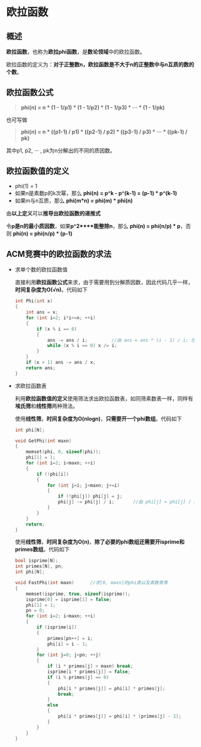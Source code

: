 # 欧拉函数

## 概述

**欧拉函数**，也称为**欧拉phi函数**，是**数论领域**中的欧拉函数。

欧拉函数的定义为：**对于正整数n，欧拉函数是不大于n的正整数中与n互质的数的个数**。

## 欧拉函数公式

> **phi(n) = n * (1 - 1/p1) * (1 - 1/p2) * (1 - 1/p3) * ··· * (1 - 1/pk)**

也可写做

> **phi(n) = n * ((p1-1) / p1) * ((p2-1) / p2) * ((p3-1) / p3) * ··· * ((pk-1) / pk)**

其中p1, p2, ··· , pk为n分解出的不同的质因数。

## 欧拉函数值的定义

* phi(1) = 1
* 如果n是素数p的k次幂，那么 **phi(n) = p^k - p^(k-1) = (p-1) * p^(k-1)**
* 如果m与n互质，那么 **phi(m*n) = phi(m) * phi(n)**

由**以上定义**可以**推导出欧拉函数的递推式**

令**p是n的最小质因数**，如果**p^2****能整除n**，那么 **phi(n) = phi(n/p) * p**，否则 **phi(n) = phi(n/p) * (p-1)**

## ACM竞赛中的欧拉函数的求法

* 求单个数的欧拉函数值

    直接利用**欧拉函数公式**来求，由于需要用到分解质因数，因此代码几乎一样，**时间复杂度为O(√n)**。代码如下
    ```cpp
    int Phi(int x)
    {
        int ans = x;
        for (int i=2; i*i<=n; ++i)
        {
            if (x % i == 0)
            {
                ans -= ans / i;         //由 ans = ans * (i - 1) / i; 化简而来
                while (x % i == 0) x /= i;
            }
        }
        if (x > 1) ans -= ans / x;
        return ans;
    }
    ```

* 求欧拉函数表

    利用**欧拉函数值的定义**使用筛法求出欧拉函数表，如同筛素数表一样，同样有**埃氏筛**和**线性筛**两种筛法。

    使用**线性筛**，**时间复杂度为O(nlogn)**，**只需要开一个phi数组**。代码如下
    ```cpp
    int phi[N];

    void GetPhi(int maxn)
    {
        memset(phi, 0, sizeof(phi));
        phi[1] = 1;
        for (int i=2; i<maxn; ++i)
        {
            if (!phi[i])
            {
                for (int j=i; j<maxn; j+=i)
                {
                    if (!phi[j]) phi[j] = j;
                    phi[j] -= phi[j] / i;       //由 phi[j] = phi[j] / i * (i - 1); 化简而来
                }
            }
        }
        return;
    }
    ```

    使用**线性筛**，**时间复杂度为O(n)**，**除了必要的phi数组还需要开isprime和primes数组**。代码如下
    ```cpp
    bool isprime[N];
    int primes[N], pn;
    int phi[N];

    void FastPhi(int maxn)      //求[0, maxn]的phi表以及素数表等
    {
        memset(isprime, true, sizeof(isprime));
        isprime[0] = isprime[1] = false;
        phi[1] = 1;
        pn = 0;
        for (int i=2; i<maxn; ++i)
        {
            if (isprime[i])
            {
                primes[pn++] = i;
                phi[i] = i - 1;
            }
            for (int j=0; j<pn; ++j)
            {
                if (i * primes[j] > maxn) break;
                isprime[i * primes[j]] = false;
                if (i % primes[j] == 0)
                {
                    phi[i * primes[j]] = phi[i] * primes[j];
                    break;
                }
                else
                {
                    phi[i * primes[j]] = phi[i] * (primes[j] - 1);
                }
            }
        }
    }
    ```
